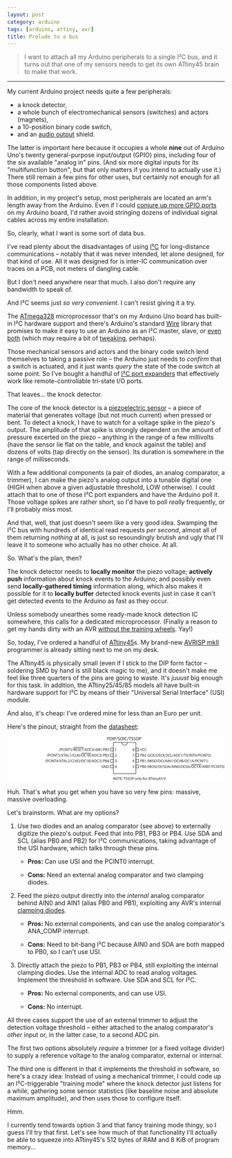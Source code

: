 ```yaml
---
layout: post
category: arduino
tags: [arduino, attiny, avr]
title: Prelude to a bus
---
```


> I want to attach all my Arduino peripherals to a single I&sup2;C bus,
> and it turns out that one of my sensors needs to get its own ATtiny45 brain to make that work.

******

My current Arduino project needs quite a few peripherals:

* a knock detector,
* a whole bunch of electromechanical sensors (switches) and actors (magnets),
* a 10-position binary code switch,
* and an [audio output](https://github.com/michael-buschbeck/arduino/tree/master/Music) shield.

The latter is important here because it occupies a whole **nine** out of Arduino Uno's twenty general-purpose input/output (GPIO) pins,
including four of the six available "analog in" pins.
(And six more digital inputs for its "multifunction button", but that only matters if you intend to actually use it.)
There still remain a few pins for other uses, but certainly not enough for all those components listed above.

In addition, in my project's setup, most peripherals are located an arm's length away from the Arduino.
Even if I could [conjure up more GPIO ports](http://playground.arduino.cc/Code/I2CPortExpander8574) on my Arduino board,
I'd rather avoid stringing dozens of individual signal cables across my entire installation.

So, clearly, what I want is some sort of data bus.

I've read plenty about the disadvantages of using [I&sup2;C](http://en.wikipedia.org/wiki/I2C) for long-distance communications &ndash;
notably that it was never intended, let alone designed, for that kind of use.
All it was designed for is inter-IC communication over traces on a PCB, not meters of dangling cable.

But I don't need anywhere near that much. I also don't require any bandwidth to speak of.

And I&sup2;C seems just *so very convenient*. I can't resist giving it a try.

The [ATmega328](http://www.atmel.com/devices/atmega328.aspx) microprocessor that's on my Arduino Uno board has built-in I&sup2;C hardware support
and there's Arduino's standard [Wire](http://arduino.cc/en/reference/Wire) library that promises to make it easy to use an Arduino as an I&sup2;C master, slave,
or [even both](http://forum.arduino.cc//index.php?topic=13579.msg101244#msg101244)
(which may require a bit of [tweaking](http://www.robotroom.com/Atmel-AVR-TWI-I2C-Multi-Master-Problem.html), perhaps).

Those mechanical sensors and actors and the binary code switch lend themselves to taking a passive role &ndash;
the Arduino just needs to *confirm* that a switch is actuated, and it just wants *query* the state of the code switch at some point.
So I've bought a handful of [I&sup2;C port expanders](http://www.nxp.com/pip/PCF8574P.html) that effectively work like remote-controllable tri-state I/O ports.

That leaves... the knock detector.

The core of the knock detector is a [piezoelectric sensor](http://en.wikipedia.org/wiki/Piezoelectric_sensor) &ndash;
a piece of material that generates voltage (but not much current) when pressed or bent.
To detect a knock, I have to watch for a voltage spike in the piezo's output.
The amplitude of that spike is strongly dependent on the amount of pressure excerted on the piezo &ndash;
anything in the range of a few millivolts (have the sensor lie flat on the table, and knock against the table) and dozens of volts (tap directly on the sensor).
Its duration is somewhere in the range of milliseconds.

With a few additional components (a pair of diodes, an analog comparator, a trimmer),
I can make the piezo's analog output into a tunable digital one (HIGH when above a given adjustable threshold, LOW otherwise).
I could attach that to one of those I&sup2;C port expanders and have the Arduino poll it.
Those voltage spikes are rather short, so I'd have to poll *really* frequently, or I'll probably miss most.

And that, well, that just doesn't seem like a very good idea.
Swamping the I&sup2;C bus with hundreds of identical read requests *per second*, almost all of them returning *nothing* at all,
is just so resoundingly brutish and ugly that I'll leave it to someone who actually has no other choice. At all.

So. What's the plan, then?

The knock detector needs to **locally monitor** the piezo voltage;
**actively push** information about knock events to the Arduino;
and possibly even send **locally-gathered timing** information along,
which also makes it possible for it to **locally buffer** detected knock events just in case it can't get detected events to the Arduino as fast as they occur.

Unless somebody unearthes some ready-made knock detection IC somewhere, this calls for a dedicated microprocessor.
(Finally a reason to get my hands dirty with an AVR [without the training wheels](http://forum.arduino.cc//index.php?topic=111309.msg837103#msg837103).
Yay!)

So, today, I've ordered a handful of [ATtiny45](http://www.atmel.com/devices/attiny45.aspx)s.
My brand-new [AVRISP mkII](http://www.atmel.com/tools/AVRISPMKII.aspx) programmer is already sitting next to me on my desk.

The ATtiny45 is physically small (even if I stick to the DIP form factor &ndash; soldering SMD by hand is still black magic to me),
and it doesn't make me feel like three quarters of the pins are going to waste. It's *juuust* big enough for this task.
In addition, the ATtiny25/45/85 models all have built-in hardware support for I&sup2;C by means of their "Universal Serial Interface" (USI) module.

And also, it's cheap: I've ordered mine for less than an Euro per unit.

Here's the pinout, straight from the [datasheet](http://www.atmel.com/Images/Atmel-2586-AVR-8-bit-Microcontroller-ATtiny25-ATtiny45-ATtiny85_Datasheet.pdf):

![ATtiny25/45/85 PDIP/SOIC/TSSOP pinout](/assets/2013-10-28-attiny45-as-i2c-master-prelude/attiny45-pinout.png)

Huh. That's what you get when you have so very few pins: massive, massive overloading.

Let's brainstorm. What are my options?

1. Use two diodes and an analog comparator (see above) to externally digitize the piezo's output. Feed that into PB1, PB3 or PB4.
   Use SDA and SCL (alias PB0 and PB2) for I&sup2;C communications, taking advantage of the USI hardware, which talks through these pins.

    * **Pros:** Can use USI and the PCINT0 interrupt.

    * **Cons:** Need an external analog comparator and two clamping diodes.

2. Feed the piezo output directly into the *internal* analog comparator behind AIN0 and AIN1 (alias PB0 and PB1), 
   exploiting any AVR's internal [clamping diodes](http://www.atmel.com/images/doc2508.pdf).

    * **Pros:** No external components, and can use the analog comparator's ANA\_COMP interrupt.

    * **Cons:** Need to bit-bang I&sup2;C because AIN0 and SDA are both mapped to PB0, so I can't use USI.

3. Directly attach the piezo to PB1, PB3 or PB4, still exploiting the internal clamping diodes.
   Use the internal ADC to read analog voltages. Implement the threshold in software.
   Use SDA and SCL for I&sup2;C.

    * **Pros:** No external components, and can use USI.

    * **Cons:** No interrupt.

All three cases support the use of an external trimmer to adjust the detection voltage threshold &ndash;
either attached to the analog comparator's *other* input or, in the latter case, to a second ADC pin.

The first two options absolutely *require* a trimmer (or a fixed voltage divider) to supply a reference voltage to the analog comparator, external or internal.

The third one is different in that it implements the threshold in software, so here's a crazy idea:
Instead of using a mechanical trimmer, I could code up an I&sup2;C-triggerable "training mode" where the knock detector just listens for a while,
gathering some sensor statistics (like baseline noise and absolute maximum amplitude), and then uses those to configure itself.

Hmm.

I currently tend towards option&nbsp;3 and that fancy training mode thingy, so I guess I'll try that first.
Let's see how much of that functionality I'll actually be able to squeeze into ATtiny45's 512&nbsp;bytes of RAM and 8&nbsp;KiB of program memory...
